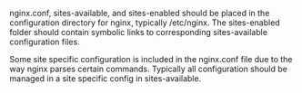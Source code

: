 nginx.conf, sites-available, and sites-enabled should be placed in the configuration directory for nginx, typically /etc/nginx. The sites-enabled folder should contain symbolic links to corresponding sites-available configuration files.

Some site specific configuration is included in the nginx.conf file due to the way nginx parses certain commands. Typically all configuration should be managed in a site specific config in sites-available.
